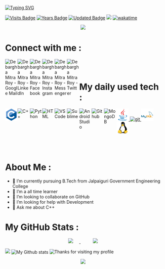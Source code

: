 <!-- **Debargha-Mitra-Roy/Debargha-Mitra-Roy** is a ✨ _special_ ✨ repository because its `README.md` (this file) appears on your GitHub profile. -->

[![Typing SVG](https://readme-typing-svg.herokuapp.com?font=Georgia&center=true&multiline=true&height=75&lines=Hello+World!👋;+I'm+Debargha+Mitra+Roy)](https://git.io/typing-svg)


[![Visits Badge](https://badges.pufler.dev/visits/Debargha-Mitra-Roy/Debargha-Mitra-Roy)](https://badges.pufler.dev)
[![Years Badge](https://badges.pufler.dev/years/Debargha-Mitra-Roy)](https://badges.pufler.dev)
[![Updated Badge](https://badges.pufler.dev/updated/Debargha-Mitra-Roy/Debargha-Mitra-Roy)](https://badges.pufler.dev)
![](https://komarev.com/ghpvc/?username=Debargha-Mitra-Roy)
[![wakatime](https://wakatime.com/badge/user/0aaa9a42-3350-4791-a9ed-83b85adae54a.svg)](https://wakatime.com/@0aaa9a42-3350-4791-a9ed-83b85adae54a)

<p align="center">
  <img src="https://c.tenor.com/LSDeBe2JAfoAAAAC/cat-coding.gif" max-width="500px"/>
</p>


# Connect with me :

<a href="mailto:dm2410@cse.jgec.ac.in.com">
  <img align="left" alt="Debargha Mitra Roy - Google Mail" width="40px" src="https://api.iconify.design/logos:google-gmail.svg"/>
</a>

<a href="https://www.linkedin.com/in/debargha-mitra-roy/">
  <img align="left" alt="Debargha Mitra Roy - LinkedIn" width="40px" src="https://upload.wikimedia.org/wikipedia/commons/thumb/e/e9/Linkedin_icon.svg/256px-Linkedin_icon.svg.png"/>
</a>

<a href="https://www.facebook.com/profile.php?id=100075872691774/">
  <img align="left" alt="Debargha Mitra Roy - Facebook" width="40px" src="https://www.vectorlogo.zone/logos/facebook/facebook-official.svg"/>
</a>

<a href="https://www.instagram.com/debarghamitraroy/">
  <img align="left" alt="Debargha Mitra Roy - Instagram" width="40px" src="https://www.vectorlogo.zone/logos/instagram/instagram-icon.svg"/>
</a>

<a href="https://www.messenger.com/t/100078362097376/">
  <img align="left" alt="Debargha Mitra Roy - Messenger" width="40px" src="https://upload.wikimedia.org/wikipedia/commons/thumb/b/be/Facebook_Messenger_logo_2020.svg/768px-Facebook_Messenger_logo_2020.svg.png?20220118041828"/>
</a>

<a href="https://twitter.com/mitra_debargha">
  <img align="left" alt="Debargha Mitra Roy - Twitter" width="40px" src="https://upload.wikimedia.org/wikipedia/sco/9/9f/Twitter_bird_logo_2012.svg"/>
</a>


<br><br>

# My daily used tech :
<a href="https://www.cprogramming.com/"><img align="left" alt="C" width="40px" src="https://raw.githubusercontent.com/devicons/devicon/master/icons/c/c-original.svg"/></a>
<a href="https://isocpp.org/"><img align="left" alt="C++" width="40px" src="https://seeklogo.com/images/C/c-logo-43CE78FF9C-seeklogo.com.png"/></a>
<a href="https://www.python.org/" target="_blank"><img align="left" alt="Python" width="40px" src="https://cdn.worldvectorlogo.com/logos/python-5.svg"/></a>
<a href="https://www.java.com" target="_blank"> <img src="https://raw.githubusercontent.com/devicons/devicon/master/icons/java/java-original.svg" alt="java" width="40" height="40"/> </a>
<a href="https://www.w3schools.com/html/"><img align="left" alt="HTML" width="40px" src="https://seeklogo.com/images/H/html5-without-wordmark-color-logo-14D252D878-seeklogo.com.png"/></a>
<a href="https://code.visualstudio.com/"><img align="left" alt="VSCode" width="40px" src="https://www.vectorlogo.zone/logos/visualstudio_code/visualstudio_code-icon.svg"/></a>
<a href="https://www.sublimetext.com/"><img align="left" alt="Sublime" width="40px" src="https://api.iconify.design/logos:sublimetext-icon.svg"/></a>
<a href="https://developer.android.com/"><img align="left" alt="Android Studio" width="40px" src="https://upload.wikimedia.org/wikipedia/commons/9/95/Android_Studio_Icon_3.6.svg"/></a>
<a href="https://github.com/"><img align="left" alt="Github" width="40px" src="https://api.iconify.design/logos:github-octocat.svg"/></a>
<a href="https://git-scm.com/" target="_blank"> <img src="https://www.vectorlogo.zone/logos/git-scm/git-scm-icon.svg" alt="git" width="40" height="40"/> </a>
<a href="https://www.mongodb.com/"><img align="left" alt="MongoDB" width="40px" src="https://img.icons8.com/color/240/000000/mongodb.png"/></a>
</a> <a href="https://www.mysql.com/" target="_blank"> <img src="https://raw.githubusercontent.com/devicons/devicon/master/icons/mysql/mysql-original-wordmark.svg" alt="mysql" width="40" height="40"/>
<a href="https://www.linux.org/" target="_blank"> <img src="https://raw.githubusercontent.com/devicons/devicon/master/icons/linux/linux-original.svg" alt="linux" width="40" height="40"/> </a>

 <br><br>

# About Me :

- 🔭 I’m currently pursuing B.Tech from Jalpaiguri Government Engineering College
- 🌱 I’m a all time learner
- 👯 I’m looking to collaborate on GitHub
- 🤔 I’m looking for help with Development
- 💬 Ask me about C++

# My GitHub Stats :

<p align="center">
    <a href="https://github.com/Debargha-Mitra-Roy/">
      <img src="https://github-readme-stats.vercel.app/api?username=Debargha-Mitra-Roy&count_private=true&show_icons=true&theme=dark" style="margin-right:20px"/>
      <img src="https://github-readme-stats-eight-theta.vercel.app/api/top-langs/?username=Debargha-Mitra-Roy&layout=compact&langs_count=8&theme=dark" style="margin-left:40px"/>
  </a>
</p>
<img src="https://activity-graph.herokuapp.com/graph?username=Debargha-Mitra-Roy&theme=react-dark"/>

<img alt="My Github stats" align="center" border-radius="40px" width="800px" height="200px" src="https://github-readme-streak-stats.herokuapp.com?user=Debargha-Mitra-Roy&theme=darcula&hide_border=false&background=FFFFFF00" alt="saurav-skl" />

<img height="120" alt="Thanks for visiting my profile" width="100%" src="https://github.com/dibyendu415/dibyendu415/blob/master/marquee.svg"/>

<p align="center">
  <img src="https://c.tenor.com/pU1gNyIgwj8AAAAC/bye.gif" max-width="500px"/>
</p>